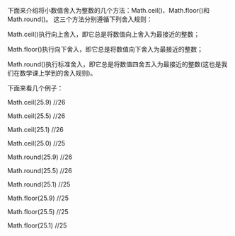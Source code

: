 下面来介绍将小数值舍入为整数的几个方法：Math.ceil()、Math.floor()和Math.round()。
这三个方法分别遵循下列舍入规则：

Math.ceil()执行向上舍入，即它总是将数值向上舍入为最接近的整数；

Math.floor()执行向下舍入，即它总是将数值向下舍入为最接近的整数；

Math.round()执行标准舍入，即它总是将数值四舍五入为最接近的整数(这也是我们在数学课上学到的舍入规则)。

下面来看几个例子：

Math.ceil(25.9) //26

Math.ceil(25.5) //26

Math.ceil(25.1) //26

Math.ceil(25.0) //25

Math.round(25.9) //26

Math.round(25.5) //26

Math.round(25.1) //25

Math.floor(25.9) //25

Math.floor(25.5) //25

Math.floor(25.1) //25
